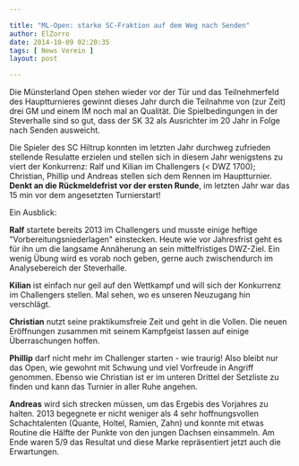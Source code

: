 ```yaml
---

title: "ML-Open: starke SC-Fraktion auf dem Weg nach Senden"
author: ElZorro
date: 2014-10-09 02:20:35
tags: [ News Verein ]
layout: post

---
```


Die Münsterland Open stehen wieder vor der Tür und das Teilnehmerfeld des Hauptturnieres gewinnt dieses Jahr durch die Teilnahme von (zur Zeit) drei GM und einem IM noch mal an Qualität. Die Spielbedingungen in der Steverhalle sind so gut, dass der SK 32 als Ausrichter im 20 Jahr in Folge nach Senden ausweicht.

<!-- continue -->
Die Spieler des SC Hiltrup konnten im letzten Jahr durchweg zufrieden stellende Resulatte erzielen und stellen sich in diesem Jahr wenigstens zu viert der Konkurrenz: Ralf und Kilian im Challengers (&lt; DWZ 1700); Christian, Phillip und Andreas stellen sich dem Rennen im Hauptturnier. **Denkt an die Rückmeldefrist vor der ersten Runde**, im letzten Jahr war das 15 min vor dem angesetzten Turnierstart!

Ein Ausblick:

**Ralf** startete bereits 2013 im Challengers und musste einige heftige "Vorbereitungsniederlagen" einstecken. Heute wie vor Jahresfrist geht es für ihn um die langsame Annäherung an sein mittelfristiges DWZ-Ziel. Ein wenig Übung wird es vorab noch geben, gerne auch zwischendurch im Analysebereich der Steverhalle.

**Kilian** ist einfach nur geil auf den Wettkampf und will sich der Konkurrenz im Challengers stellen. Mal sehen, wo es unseren Neuzugang hin verschlägt.

**Christian** nutzt seine praktikumsfreie Zeit und geht in die Vollen. Die neuen Eröffnungen zusammen mit seinem Kampfgeist lassen auf einige Überraschungen hoffen.

**Phillip** darf nicht mehr im Challenger starten - wie traurig! Also bleibt nur das Open, wie gewohnt mit Schwung und viel Vorfreude in Angriff genommen. Ebenso wie Christian ist er im unteren Drittel der Setzliste zu finden und kann das Turnier in aller Ruhe angehen.

**Andreas** wird sich strecken müssen, um das Ergebis des Vorjahres zu halten. 2013 begegnete er nicht weniger als 4 sehr hoffnungsvollen Schachtalenten (Quante, Holtel, Ramien, Zahn) und konnte mit etwas Routine die Hälfte der Punkte von den jungen Dachsen einsammeln. Am Ende waren 5/9 das Resultat und diese Marke repräsentiert jetzt auch die Erwartungen.

